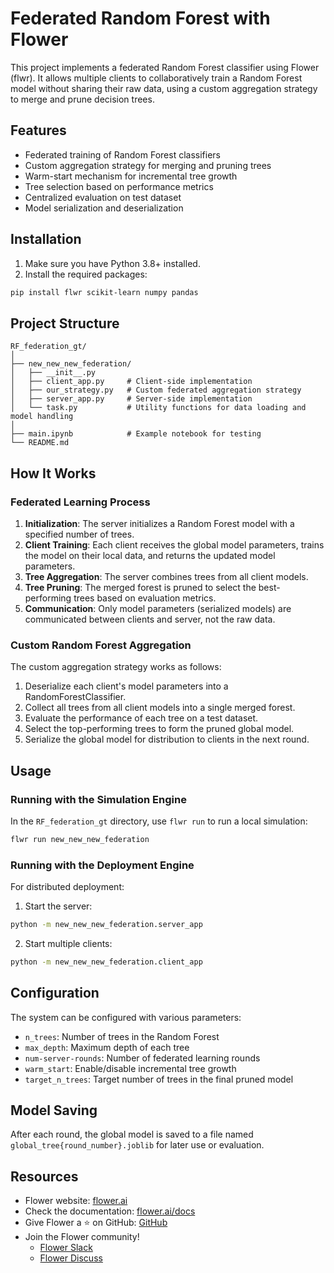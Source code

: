 # Federated Random Forest with Flower

This project implements a federated Random Forest classifier using Flower (flwr). It allows multiple clients to collaboratively train a Random Forest model without sharing their raw data, using a custom aggregation strategy to merge and prune decision trees.

## Features

- Federated training of Random Forest classifiers
- Custom aggregation strategy for merging and pruning trees
- Warm-start mechanism for incremental tree growth
- Tree selection based on performance metrics
- Centralized evaluation on test dataset
- Model serialization and deserialization

## Installation

1. Make sure you have Python 3.8+ installed.
2. Install the required packages:

```bash
pip install flwr scikit-learn numpy pandas
```

## Project Structure

```
RF_federation_gt/
│
├── new_new_new_federation/
│   ├── __init__.py
│   ├── client_app.py     # Client-side implementation
│   ├── our_strategy.py   # Custom federated aggregation strategy
│   ├── server_app.py     # Server-side implementation
│   └── task.py           # Utility functions for data loading and model handling
│
├── main.ipynb            # Example notebook for testing
└── README.md
```

## How It Works

### Federated Learning Process

1. **Initialization**: The server initializes a Random Forest model with a specified number of trees.
2. **Client Training**: Each client receives the global model parameters, trains the model on their local data, and returns the updated model parameters.
3. **Tree Aggregation**: The server combines trees from all client models.
4. **Tree Pruning**: The merged forest is pruned to select the best-performing trees based on evaluation metrics.
5. **Communication**: Only model parameters (serialized models) are communicated between clients and server, not the raw data.

### Custom Random Forest Aggregation

The custom aggregation strategy works as follows:

1. Deserialize each client's model parameters into a RandomForestClassifier.
2. Collect all trees from all client models into a single merged forest.
3. Evaluate the performance of each tree on a test dataset.
4. Select the top-performing trees to form the pruned global model.
5. Serialize the global model for distribution to clients in the next round.

## Usage

### Running with the Simulation Engine

In the `RF_federation_gt` directory, use `flwr run` to run a local simulation:

```bash
flwr run new_new_new_federation
```

### Running with the Deployment Engine

For distributed deployment:

1. Start the server:
```bash
python -m new_new_new_federation.server_app
```

2. Start multiple clients:
```bash
python -m new_new_new_federation.client_app
```

## Configuration

The system can be configured with various parameters:

- `n_trees`: Number of trees in the Random Forest
- `max_depth`: Maximum depth of each tree
- `num-server-rounds`: Number of federated learning rounds
- `warm_start`: Enable/disable incremental tree growth
- `target_n_trees`: Target number of trees in the final pruned model

## Model Saving

After each round, the global model is saved to a file named `global_tree{round_number}.joblib` for later use or evaluation.

## Resources

- Flower website: [flower.ai](https://flower.ai/)
- Check the documentation: [flower.ai/docs](https://flower.ai/docs/)
- Give Flower a ⭐️ on GitHub: [GitHub](https://github.com/adap/flower)
- Join the Flower community!
  - [Flower Slack](https://flower.ai/join-slack/)
  - [Flower Discuss](https://discuss.flower.ai/)